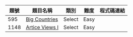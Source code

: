 | 題號 | 題目名稱                             | 類別   | 難度  | 程式碼連結                                     |
|------|--------------------------------------|--------|--------|------------------------------------------------|
| 595 | [Big Countries](https://leetcode.com/problems/big-countries) | Select | Easy |  | [Code](./select/0595_big_countries.sql) |
| 1148 | [Artice Views I](https://leetcode.com/problems/artice-views-i) | Select | Easy |  | [Code](./select/1148_artice_views_i.sql) |
